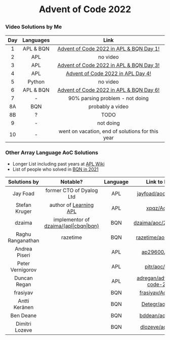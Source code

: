 # <p align="center">Advent of Code 2022</p>
### Video Solutions by Me

|  Day  | Languages |                                  Link                                   |
| :---: | :-------: | :---------------------------------------------------------------------: |
|   1   | APL & BQN | [Advent of Code 2022 in APL & BQN Day 1!](https://youtu.be/27Eeys7rLSc) |
|   2   |    APL    |                                no video                                 |
|   3   |    APL    | [Advent of Code 2022 in APL & BQN Day 3!](https://youtu.be/p0bg5M_R2aQ) |
|   4   |    APL    |    [Advent of Code 2022 in APL Day 4!](https://youtu.be/eEbcQrn9e0g)    |
|   5   |  Python   |                                no video                                 |
|   6   | APL & BQN | [Advent of Code 2022 in APL & BQN Day 6!](https://youtu.be/A-sUyER70gk) |
|   7   |     -     |                     90% parsing problem - not doing                     |
|  8A   |    BQN    |                             probably a video                            |
|  8B   |     ?     |                                TODO                                     |
|   9   |     -     |                           not doing                                     |
|  10   |     -     |                     went on vacation, end of solutions for this year    |

### Other Array Language AoC Solutions

* Longer List including past years at [APL Wiki](https://aplwiki.com/wiki/Advent_of_Code)
* List of people who solved in [BQN in 2021](https://mlochbaum.github.io/BQN/community/aoc.html)

|Solutions by|Notable?|Language|Link to Repo|
|:-:|:-:|:-:|:-:|
|Jay Foad|former CTO of Dyalog Ltd|APL|[jayfoad/aoc2022apl](https://github.com/jayfoad/aoc2022apl)||
|Stefan Kruger|author of [Learning APL](https://xpqz.github.io/learnapl/intro.html)|APL|[xpqz/AoC22](https://github.com/xpqz/AoC22/)|
|dzaima|implementor of [dzaima/(apl\|cbqn\|bqn)](https://github.com/dzaima)|BQN|[dzaima/aoc/2022/BQN](https://github.com/dzaima/aoc/tree/master/2022/BQN)|
|Raghu Ranganathan|razetime|BQN|[razetime/aoc/22/bqn](https://github.com/razetime/aoc/tree/main/22/bqn)
|Andrea Piseri||APL|[ap29600/aoc22](https://github.com/ap29600/aoc22)|
|Peter Vernigorov||APL|[pitr/aoc/2022](https://github.com/pitr/aoc/tree/main/2022)|
|Duncan Regan||APL|[adregan/advent-of-code-2022](https://git.sr.ht/~adregan/advent-of-code-2022/tree/main/item/apl)|
|frasiyav||BQN|[frasiyav/AoC2022](https://github.com/frasiyav/AoC2022)|
|Antti Keränen||BQN|[Detegr/aoc2022](https://github.com/Detegr/aoc2022)|
|Ben Deane||BQN|[bddean/aoc/2022](https://github.com/bddean/aoc/tree/main/2022)|
|Dimitri Lozeve||BQN|[dlozeve/aoc2022](https://github.com/dlozeve/aoc2022)|
